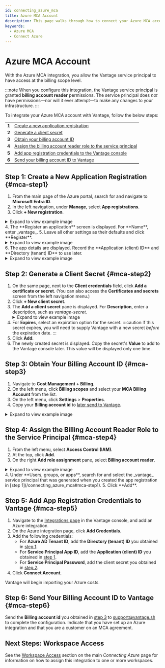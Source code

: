 ```yaml
---
id: connecting_azure_mca
title: Azure MCA Account
description: This page walks through how to connect your Azure MCA account to Vantage.
keywords:
  - Azure MCA
  - Connect Azure
---
```


# Azure MCA Account

With the Azure MCA integration, you allow the Vantage service principal to have access at the billing scope level.

:::note
When you configure this integration, the Vantage service principal is granted **billing account reader** permissions. The service principal does _not_ have permissions—nor will it ever attempt—to make any changes to your infrastructure.
:::

To integrate your Azure MCA account with Vantage, follow the below steps:

<table>
  <tr><td><b>1</b></td><td><a href="/connecting_azure_mca#mca-step1">Create a new application registration</a></td></tr>
  <tr><td><b>2</b></td><td><a href="/connecting_azure_mca#mca-step2">Generate a client secret</a></td></tr>
  <tr><td><b>3</b></td><td><a href="/connecting_azure_mca#mca-step3">Obtain your billing account ID</a></td></tr>
  <tr><td><b>4</b></td><td><a href="/connecting_azure_mca#mca-step4">Assign the billing account reader role to the service principal</a></td></tr>
  <tr><td><b>5</b></td><td><a href="/connecting_azure_mca#mca-step5">Add app registration credentials to the Vantage console</a></td></tr>
  <tr><td><b>6</b></td><td><a href="/connecting_azure_mca#mca-step6">Send your billing account ID to Vantage</a></td></tr>
</table>

## Step 1: Create a New Application Registration {#mca-step1}

1.  From the main page of the Azure portal, search for and navigate to **Microsoft Entra ID**.
2.  In the left navigation, under **Manage**, select **App registrations**.
3.  Click **+ New registration**.
<details><summary>Expand to view example image</summary>
 <div>
 <img alt="Azure portal with App Registration menu option selected" width="100%" src="/img/connect-azure/azure-new-app-registration.png"/> </div>
 </details>
4.  The **Register an application** screen is displayed. For **Name**, enter _vantage_.
5.  Leave all other settings as their defaults and click **Register**.
<details><summary>Expand to view example image</summary>
<div>
<img alt="Azure portal the Register an application screen and vantage entered as app name" width="100%" src="/img/connect-azure/azure-register-app.png"/> </div>
</details>
6.  The app details are displayed. Record the **Application (client) ID** and **Directory (tenant) ID** to use later.
<details><summary>Expand to view example image</summary>
<div>
<img alt="Azure portal with the client ID and tenant ID displayed and highlighted" width="100%" src="/img/connect-azure/azure-app-ids.png"/> </div>
</details>

## Step 2: Generate a Client Secret {#mca-step2}

1. On the same page, next to the **Client credentials** field, click **Add a certificate or secret**. (You can also access the **Certificates and secrets** screen from the left navigation menu.)
2. Click **+ New client secret**.
3. The **Add a client secret** pane is displayed. For **Description**, enter a description, such as _vantage-secret_.
   <details><summary>Expand to view example image</summary>
   <div>
   <img alt="Azure portal with the Azure client secret window open and a new secreted created called vantage-secret" width="100%" src="/img/connect-azure/azure-client-secret.png"/> </div>
   </details>
4. For **Expires**, select an expiration option for the secret.
   :::caution
   If this secret expires, you will need to supply Vantage with a new secret _before_ the expiration date.
   :::
5. Click **Add**.
6. The newly created secret is displayed. Copy the secret's **Value** to add to the Vantage console later. This value will be displayed only one time.

## Step 3: Obtain Your Billing Account ID {#mca-step3}

1. Navigate to **Cost Management + Billing**.
2. On the left menu, click **Billing scopes** and select your **MCA Billing Account** from the list.
3. On the left menu, click **Settings** > **Properties**.
4. Copy your **Billing account id** to [later send to Vantage](/connecting_azure_mca#mca-step6).
<details><summary>Expand to view example image</summary>
<div>
<img alt="Azure portal with the billing account id highlighted" width="100%" src="/img/connect-azure/azure-billing-id.png"/> </div>
<i>Source: Microsoft</i>
</details>

## Step 4: Assign the Billing Account Reader Role to the Service Principal {#mca-step4}

1. From the left menu, select **Access Control (IAM)**.
2. At the top, click **Add**.
3. On the right **Add role assignment** pane, select **Billing account reader**.
<details><summary>Expand to view example image</summary>
<div>
<img alt="Adding the billing account reader role for the service principal" width="100%" src="/img/connect-azure/azure-billing-account-reader.png"/> </div>
</details>
4. Under **Users, groups, or apps**, search for and select the _vantage_ service principal that was generated when you created the app registration in [step 1](/connecting_azure_mca#mca-step1).
5. Click **Add**.

## Step 5: Add App Registration Credentials to Vantage {#mca-step5}

1. Navigate to the [Integrations page](https://console.vantage.sh/settings/integrations) in the Vantage console, and add an Azure integration.
2. On the Azure integration page, click **Add Credentials**.
3. Add the following credentials:
   - For **Azure AD Tenant ID**, add the **Directory (tenant) ID** you obtained in [step 1](/connecting_azure_mca#mca-step1).
   - For **Service Principal App ID**, add the **Application (client) ID** you obtained in [step 1](/connecting_azure_mca#mca-step1).
   - For **Service Principal Password**, add the client secret you obtained in [step 2](/connecting_azure_mca#mca-step2).
4. Click **Connect Account**.

Vantage will begin importing your Azure costs.

## Step 6: Send Your Billing Account ID to Vantage {#mca-step6}

Send the **Billing account id** you obtained in [step 3](/connecting_azure_mca#mca-step3) to [support@vantage.sh](mailto:support@vantage.sh) to complete the configuration. Indicate that you have set up an Azure integration and that you are a customer on an MCA agreement.

## Next Steps: Workspace Access

See the [Workspace Access](/connecting_azure#workspace-access) section on the main _Connecting Azure_ page for information on how to assign this integration to one or more workspaces.
